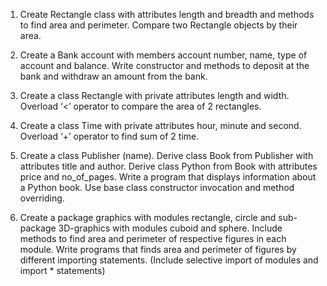 1. Create Rectangle class with attributes length and breadth and methods to find area and perimeter. Compare two Rectangle objects by their area. 

2. Create a Bank account with members account number, name, type of account and balance. Write constructor and methods to deposit at the bank and withdraw an amount from the bank. 

3. Create a class Rectangle with private attributes length and width. Overload ‘<’ operator to compare the area of 2 rectangles.

4. Create a class Time with private attributes hour, minute and second. Overload ‘+’ operator to find sum of 2 time. 

5. Create a class Publisher (name). Derive class Book from Publisher with attributes title  and author. Derive class Python from Book with attributes price and no_of_pages. Write a program that displays information about a Python book. Use base class constructor invocation and method overriding.

6. Create a package graphics with modules rectangle, circle and sub-package 3D-graphics with modules cuboid and sphere. Include methods to find area and perimeter of respective figures in each module. Write programs that finds area and perimeter of figures by different importing statements. (Include selective import of modules and import * statements) 
